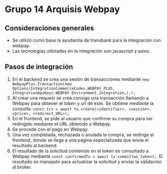 # Grupo 14 Arquisis Webpay

## Consideraciones generales

- Se utilizó como base la ayudantía de transbank para la integración con webpay.
- Las tecnologías utilizadas en la integración son javascript y axios.

## Pasos de integración

1. En el backend se crea una sesión de transacciones mediante ```new WebpayPlus.Transaction(new Options(IntegrationCommerceCodes.WEBPAY_PLUS, IntegrationApiKeys.WEBPAY Environment.Integration,),);```
2. Al crear una request se crea consigo una transacción llamando a Webpay para obtener el token y url de este. Se obtiene mediante la consulta: ```const trx = await tx.create(<identifier>, <session>, <price>, <redirect_URL>);```
3. En el frontend, se pide al usuario que confirme su compra para ser redirigido mediante el URL obtenido a Webpay.
4. Se procede con el pago en Webpay.
5. Una vez completada, rechazada o anulada la compra, se redirige al frontend, donde se llega a una página especializada que envía el resultado al backend.
6. El resultado de la solicitud contenido en el token es consultado a Webpay mediante ```const confirmedTx = await tx.commit(ws_token);```. El resultado es manejado para actualizar la solicitud y enviar la validación al broker.